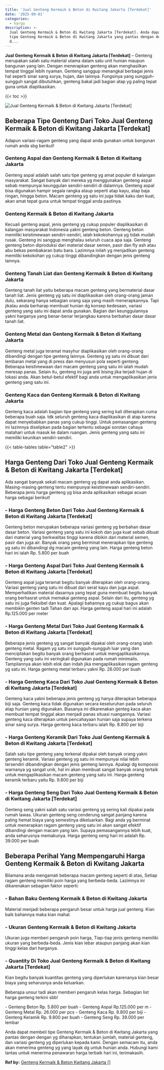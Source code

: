 ```yaml
---
title: 'Jual Genteng Kermaik & Beton di Kwitang Jakarta [Terdekat]'
date: '2025-09-01'
categories:
  - harga
description: >-
  Jual Genteng Kermaik & Beton di Kwitang Jakarta [Terdekat]. Anda dapat membeli
  tipe Genteng Kermaik & Beton di Kwitang Jakarta yang pantas dengan dengan yg
  d...
---
```


**Jual Genteng Kermaik & Beton di Kwitang Jakarta \[Terdekat\]** – Genteng merupakan salah satu material utama dalam satu unit hunian maupun bangunan yang lain. Dengan menerapkan genteng akan menghasilkan tempat tinggal lebih nyaman. Genteng sanggup menangkal berbagai jenis hal seperti sinar sang surya, hujan, dan lainnya. Fungsinya yang sungguh-sungguh sangat dibutuhkan, genteng bakal jadi bagian atap yg paling tepat guna untuk diaplikasikan.

{{< toc >}}

![Jual Genteng Kermaik & Beton di Kwitang Jakarta [Terdekat]](/images/genteng-minimalis-murah11.png)

## Beberapa Tipe Genteng Dari Toko Jual Genteng Kermaik & Beton di Kwitang Jakarta \[Terdekat\]

Adapun variasi-ragam genteng yang dapat anda gunakan untuk bangunan rumah anda sbg berikut!

### Genteng Aspal dan Genteng Kermaik & Beton di Kwitang Jakarta

Genteng aspal adalah salah satu tipe genteng yg amat populer di kalangan masyarakat. Sangat banyak dari mereka yg menggunakan genteng aspal sebab mempunyai keunggulan sendiri-sendiri di dalamnya. Genteng aspal bisa digunakan hampir segala rangka ataup seperti atap kayu, atap baja ringan, hingga beton. Macam genteng yg satu ini juga tidak kaku dan kuat, akan amat tepat guna untuk tempat tinggal anda pastinya.

### Genteng Kermaik & Beton di Kwitang Jakarta

Kecuali genteng aspal, jenis genteng yg cukup populer diaplikasikan di kalangan masyarakat Indonesia yakni genteng beton. Genteng beton memiliki keistimewaan sendiri-sendiri, ialah kekokohannya yg tidak mudah rusak. Genteng ini sanggup menghalau seluruh cuaca apa saja. Genteng genteng beton diproduksi dari material dasar semen, pasir dan fly ash atau abu bekas pembakaran batu bara. Lazimnya inilah yg menjadikan genteng memiliki kekokohan yg cukup tinggi dibandingkan dengan jenis genteng lainnya.

### Genteng Tanah Liat dan Genteng Kermaik & Beton di Kwitang Jakarta

Genteng tanah liat yaitu beberapa macam genteng yang bermaterial dasar tanah liat. Jenis genteng yg satu ini diaplikasikan oleh orang-orang jaman dulu, sekarang hanya sebagian orang saja yang masih menerapkannya. Tapi jikalau anda berharap membuat hunian dg konsep kedesaan, variasi genteng yang satu ini dapat anda gunakan. Bagian dari keunggulannya yakni harganya yang benar-benar terjangkau karena berbahan dasar dasar tanah liat.

### Genteng Metal dan Genteng Kermaik & Beton di Kwitang Jakarta

Genteng metal juga teramat masyhur diaplikasikan oleh orang-orang dibandingi dengan tipe genteng lainnya. Genteng yg satu ini dibuat dari lembaran metal yang di press dan menyusun pola seperti genteng. Beberapa keistimewaan dari macam genteng yang satu ini ialah mudah meresap panas. Selain itu, genteng ini juga anti bising jika terjadi hujan di lokasi anda. Akan betul-betul efektif bagi anda untuk mengaplikasikan jenis genteng yang satu ini.

### Genteng Kaca dan Genteng Kermaik & Beton di Kwitang Jakarta

Genteng kaca adalah bagian tipe genteng yang sering kali diterapkan cuma beberapa buah saja. tdk seluruh genteng kaca diaplikasikan di atap karena dapat menyebabkan panas yang cukup tinggi. Untuk pemasangan genteng ini lazimnya diselipkan pada bagian tertentu sebagai sorotan cahaya matahari untuk masuk ke dalam ruangan. Jenis genteng yang satu ini memiliki keunikan sendiri-sendiri.

{{< table-tables table="table2" >}}

## Harga Genteng Dari Toko Jual Genteng Kermaik & Beton di Kwitang Jakarta \[Terdekat\]

Ada sangat banyak sekali macam genteng yg dapat anda aplikasikan. Masing-masing genteng tentu mempunyai keistimewaan sendiri-sendiri. Beberapa jenis harga genteng yg bisa anda aplikasikan sebagai acuan harga sebagai berikut!

### \- Harga Genteng Beton Dari Toko Jual Genteng Kermaik & Beton di Kwitang Jakarta \[Terdekat\]

Genteng beton merupakan beberapa variasi genteng yg berbahan dasar dasar beton. Variasi genteng yang satu ini kokoh dan juga kuat sebab dibuat dari material yang berkwalitas tinggi karena dibikin dari material semen, pasir dan juga air. Banyak orang yang berminat menerapkan tipe genteng yg satu ini dibandingi dg macam genteng yang lain. Harga genteng beton hari ini ialah Rp. 5.800 per buah

### \- Harga Genteng Aspal Dari Toko Jual Genteng Kermaik & Beton di Kwitang Jakarta \[Terdekat\]

Genteng aspal juga teramat begitu banyak diterapkan oleh orang-orang. Variasi genteng yang satu ini dibuat dari serat kayu dan juga aspal. Memperhatikan material dasarnya yang tepat guna membuat begitu banyak orang berhasrat untuk memakai genteng aspal. Selain dari itu, genteng yg satu ini juga fleksibel dan kuat. Apalagi bahannya yg cukup bagus akan membikin genten tadi Tahan dari api. Harga genteng aspal hari ini adalah Rp.125.000 per meter

### \- Harga Genteng Metal Dari Toko Jual Genteng Kermaik & Beton di Kwitang Jakarta \[Terdekat\]

Beberapa jenis genteng yg sangat banyak dipakai oleh orang-orang ialah genteng metal. Ragam yg satu ini sungguh-sungguh luar yang dan menciptakan begitu banyak orang berhasrat untuk mengaplikasikannya. Genteng yang satu ini seringkali digunakan pada rumah minimalis. Tampilannya akan lebih elok dan indah jika mengaplikasikan ragam genteng yg satu ini. Harga genteng metal terbaru yakni Rp. 26.000 per buah

### \- Harga Genteng Kaca Dari Toko Jual Genteng Kermaik & Beton di Kwitang Jakarta \[Terdekat\]

Genteng kaca yakni beberapa jenis genteng yg hanya diterapkan beberapa biji saja. Genteng kaca tidak digunakan secara keseluruhan pada seluruh atap hunian yang digunakan. Biasanya ini dikarenakan genteg kaca akan membuat tempat tinggal akan menjadi panas situasi ruangannya. Variasi genteng kaca diterapkan untuk pencahayaan hunian saja supaya terkena sinar sang surya. Harga genteng kaca terbaru ialah Rp. 8.800 per biji

### \- Harga Genteng Keramik Dari Toko Jual Genteng Kermaik & Beton di Kwitang Jakarta \[Terdekat\]

Salah satu tipe genteng yang terkenal dipakai oleh banyak orang yakni genteng keramik. Variasi genteng yg satu ini mempunyai nilai lebih tersendiri dibandingkan dengan jenis genteng lainnya. Apalagi dg komposisi warnanya yg sangat unik, hal ini akan membuat sangat banyak orang tertaik untuk mengaplikasikan macam genteng yang satu ini. Harga genteng keramik terbaru yaitu Rp. 9.800 per biji

### \- Harga Genteng Seng Dari Toko Jual Genteng Kermaik & Beton di Kwitang Jakarta \[Terdekat\]

Genteng seng yakni salah satu variasi genteng yg sering kali dipakai pada rumah lawas. Ukuran genteng seng cenderung sangat panjang karena paling hemat biaya yang semestinya dikeluarkan. Bagi anda yg berminat untuk menerapkan ragam genteng yang satu ini akan sangat efektif dibandingi dengan macam yang lain. Supaya pemasangannya lebih kuat, anda seharusnya memakunya. Harga genteng seng hari ini adalah Rp. 39.000 per buah

## Beberapa Perihal Yang Mempengaruhi Harga Genteng Kermaik & Beton di Kwitang Jakarta

Bilamana anda mengamati beberapa macam genteng seperti di atas, Setiap ragam genteng memiliki poin harga yang berbeda-beda. Lazimnya ini dikarenakan sebagian faktor seperti:

### \- Bahan Baku Genteng Kermaik & Beton di Kwitang Jakarta

Material menjadi beberapa pengaruh besar untuk harga jual genteng. Kian baik bahannya maka kian mahal.

### \- Ukuran Genteng Kermaik & Beton di Kwitang Jakarta

Ukuran juga memberi pengaruh poin harga, Tiap-tiap jenis genteng memiliki ukuran yang berbeda-beda. Jenis kian lebar ataupun panjang akan kian tinggi kelas dari harganya.

### \- Quantity Di Toko Jual Genteng Kermaik & Beton di Kwitang Jakarta \[Terdekat\]

Kian begitu banyak kuantitas genteng yang diperlukan karenanya kian besar biaya yang seharusnya anda keluarkan.

Beberapa unsur tadi akan memberi pengaruh kelas harga. Sebagian list harga genteng terkini sbb!

\- Genteng Beton Rp. 5.800 per buah - Genteng Aspal Rp.125.000 per m - Genteng Metal Rp. 26.000 per pcs - Genteng Kaca Rp. 8.800 per biji - Genteng Keramik Rp. 9.800 per buah - Genteng Seng Rp. 39.000 per lembar

Anda dapat membeli tipe Genteng Kermaik & Beton di Kwitang Jakarta yang pantas dengan dengan yg diharapkan, tentukan jumlah, material genteng, dan variasi genteng yg diperlukan kepada kami. Dengan semacam itu, anda akan menerima genteng yg yang layak dg untuk hunian anda. Hubungi kami lantas untuk menerima penawaran harga terbaik hari ini, terimakasih.

**Ref by:**  [Genteng Kermaik & Beton  Kwitang Jakarta []](https://id.wikipedia.org/wiki/Genteng)
